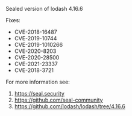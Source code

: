 Sealed version of lodash 4.16.6

Fixes:
- CVE-2018-16487
- CVE-2019-10744
- CVE-2019-1010266
- CVE-2020-8203
- CVE-2020-28500
- CVE-2021-23337
- CVE-2018-3721

For more information see:
  1. https://seal.security
  2. https://github.com/seal-community
  3. https://github.com/lodash/lodash/tree/4.16.6

